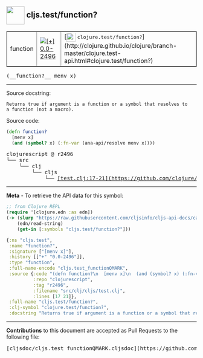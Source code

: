 ## <img width="48px" valign="middle" src="http://i.imgur.com/Hi20huC.png"> cljs.test/function?

 <table border="1">
<tr>

<td>function</td>
<td><a href="https://github.com/cljsinfo/cljs-api-docs/tree/0.0-2496"><img valign="middle" alt="[+] 0.0-2496" src="https://img.shields.io/badge/+-0.0--2496-lightgrey.svg"></a> </td>
<td>
[<img height="24px" valign="middle" src="http://i.imgur.com/1GjPKvB.png"> <samp>clojure.test/function?</samp>](http://clojure.github.io/clojure/branch-master/clojure.test-api.html#clojure.test/function?)
</td>
</tr>
</table>

 <samp>
(__function?__ menv x)<br>
</samp>

---




Source docstring:

```
Returns true if argument is a function or a symbol that resolves to
a function (not a macro).
```

Source code:

```clj
(defn function?
  [menv x]
  (and (symbol? x) (:fn-var (ana-api/resolve menv x))))
```

 <pre>
clojurescript @ r2496
└── src
    └── clj
        └── cljs
            └── <ins>[test.clj:17-21](https://github.com/clojure/clojurescript/blob/r2496/src/clj/cljs/test.clj#L17-L21)</ins>
</pre>


---

__Meta__ - To retrieve the API data for this symbol:

```clj
;; from Clojure REPL
(require '[clojure.edn :as edn])
(-> (slurp "https://raw.githubusercontent.com/cljsinfo/cljs-api-docs/catalog/cljs-api.edn")
    (edn/read-string)
    (get-in [:symbols "cljs.test/function?"]))
```

```clj
{:ns "cljs.test",
 :name "function?",
 :signature ["[menv x]"],
 :history [["+" "0.0-2496"]],
 :type "function",
 :full-name-encode "cljs.test_functionQMARK",
 :source {:code "(defn function?\n  [menv x]\n  (and (symbol? x) (:fn-var (ana-api/resolve menv x))))",
          :repo "clojurescript",
          :tag "r2496",
          :filename "src/clj/cljs/test.clj",
          :lines [17 21]},
 :full-name "cljs.test/function?",
 :clj-symbol "clojure.test/function?",
 :docstring "Returns true if argument is a function or a symbol that resolves to\na function (not a macro)."}

```

---

__Contributions__ to this document are accepted as Pull Requests to the following file:

 <pre>
[cljsdoc/cljs.test_functionQMARK.cljsdoc](https://github.com/cljsinfo/cljs-api-docs/blob/master/cljsdoc/cljs.test_functionQMARK.cljsdoc)
</pre>

